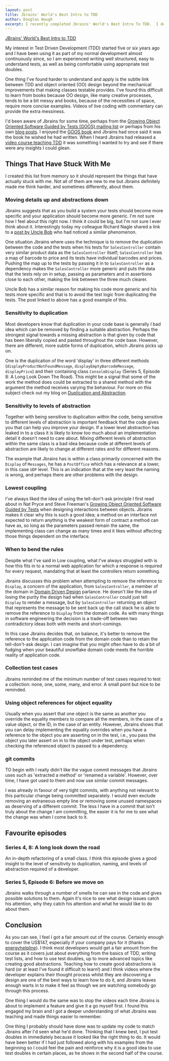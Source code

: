 ```yaml
---
layout: post
title: Jbrains' World's Best Intro to TDD
author: Douglas Waugh
excerpt: I recently completed Jbrains' World's Best Intro To TDD.  I decided to write this blog post to collect my thoughts.
---
```


[JBrains' World's Best Intro to TDD](http://online-training.jbrains.ca/p/wbitdd-01)

My interest in Test Driven Development (TDD) started five or six years ago and I have been using it as part of my normal development almost continuously since, so I am experienced writing well structured, easy to understand tests, as well as being comfortable using appropriate test doubles.

One thing I've found harder to understand and apply is the subtle link between TDD and object oriented (OO) design beyond the mechanical improvements that making classes testable provides.  I've found this difficult to learn from books because OO design, like many creative processes, tends to be a bit messy and books, because of the necessities of space, require more concise examples.  Videos of live coding with commentary can provide the extra messiness.

I'd been aware of Jbrains for some time, perhaps from the [Growing Object Oriented Software Guided by Tests (GOOS) mailing list](https://groups.google.com/forum/#!forum/growing-object-oriented-software) or perhaps from his own [blog posts](http://blog.thecodewhisperer.com/).  I enjoyed the [GOOS book](https://www.amazon.co.uk/Growing-Object-Oriented-Software-Guided-Signature/dp/0321503627) and Jbrains had once said it was the book he wished he had written.  When I heard Jbrains had released a [video course teaching TDD](http://online-training.jbrains.ca/p/wbitdd-01) it was something I wanted to try and see if there were any insights I could glean.

Things That Have Stuck With Me
---

I created this list from memory so it should represent the things that have actually stuck with me.  Not all of them are new to me but Jbrains definitely made me think harder, and sometimes differently, about them.

### Moving details up and abstractions down

Jbrains suggests that as you build a system your tests should become more specific and your application should become more generic.  I'm not sure how I feel about this right now.  I think it could be big, but I'm not sure I ever think about it.  Interestingly today my colleague Richard Nagle shared a link to a [post by Uncle Bob](http://blog.cleancoder.com/uncle-bob/2017/03/03/TDD-Harms-Architecture.html) who had noticed a similar phenomenon.

One situation Jbrains where uses the technique is to remove the duplication between the code and the tests when his tests for `SalesController` contain very similar product data as the `SalesController` itself; `SalesController` has a map of barcode to price and its tests have individual barcodes and prices.  Pushing the map up to the tests by passing it in to `SalesController` as a dependency makes the `SalesController` more generic and puts the data that the tests rely on in setup, passing as parameters and in assertions close to each other, making the link between the three much clearer.

Uncle Bob has a similar reason for making his code more generic and his tests more specific and that is to avoid the test logic from duplicating the tests.  The post linked to above has a good example of this.

### Sensitivity to duplication

Most developers know that duplication in your code base is generally I bad idea which can be removed by finding a suitable abstraction.  Perhaps the strongest signal towards a missing abstraction is that given by code that has been liberally copied and pasted throughout the code base.  However, there are different, more subtle forms of duplication, which Jbrains picks up on.

One is the duplication of the word 'display' in three different methods (`displayProductNotFoundMessage`, `displayEmptyBarcodeMessage`, `displayPrice`) and their containing class `ConsoleDisplay` (Series 5, Episode 8: A Long Look Down The Road).  This might be a signal that some of the work the method does could be extracted to a shared method with the argument the method receives varying the behaviour.  For more on this subject check out my blog on [Duplication and Abstraction](http://tech.energyhelpline.com/duplication-and-abstraction/).

### Sensitivity to levels of abstraction

Together with being sensitive to duplication within the code, being sensitive to different levels of abstraction is important feedback that the code gives you that can help you improve your design.  If a lower level abstraction has leaked in to a class it is likely to know too much about an implementation detail it doesn't need to care about.  Mixing different levels of abstraction within the same class is a bad idea because code at different levels of abstraction are likely to change at different rates and for different reasons.

The example that Jbrains has is within a class primarily concerned with the `Display` of `Messages`, he has a `PostOffice` which has a relevance at a lower, in this case `UDP` level.  This is an indication that at the very least the naming is wrong, and perhaps there are other problems with the design.

### Lowest coupling

I've always liked the idea of using the tell-don't-ask principle I first read about in Nat Pryce and Steve Freeman's [Growing Object Oriented Software Guided by Tests](https://www.amazon.co.uk/Growing-Object-Oriented-Software-Guided-Signature/dp/0321503627) when designing interactions between objects.  Jbrains makes it clear why this is such a good idea; a method on an interface not expected to return anything is the weakest form of contract a method can have as, so long as the parameters passed remain the same, the implementing class can change as many times and it likes without affecting those things dependent on the interface.

### When to bend the rules

Despite what I've said in Low coupling, what I've always struggled with is how this fits in to a normal web application for which a response is required for every request, mandating that at least the controllers return something.  

Jbrains discusses this problem when attempting to remove the reference to `Display`, a concern of the application, from `SalesController`, a member of the domain in [Domain Driven Design](https://www.amazon.co.uk/Domain-driven-Design-Tackling-Complexity-Software/dp/0321125215) parlance.  He doesn't like the idea of losing the purity the design had when `SalesController` could just tell `Display` to render a message, but by `SalesController` returning an object that represents the message to be sent back up the call stack he is able to remove the reference to `Display` from the domain code.  As with many things in software engineering the decision is a trade-off between two contradictory ideas both with merits and short-comings.

In this case Jbrains decides that, on balance, it's better to remove the reference to the application code from the domain code than to retain the tell-don't-ask design.  I can imagine that you might often have to do a bit of fudging when your beautiful snowflake domain code meets the horrible reality of application code.

### Collection test cases

Jbrains reminded me of the minimum number of test cases required to test a collection: none, one, some, many, and error.  A small point but nice to be reminded.

### Using object references for object equality

Usually when you assert that one object is the same as another you override the equality members to compare all the members, in the case of a value object, or the ID, in the case of an entity.  However, Jbrains shows that you can delay implementing the equality overrides when you have a reference to the object you are asserting on in the test, i.e., you pass the object you later assert on in to the object under test, perhaps when checking the referenced object is passed to a dependency.

### git commits

TO begin with I really didn't like the vague commit messages that Jbrains uses such as 'extracted a method' or 'renamed a variable'.  However, over time, I have got used to them and now use similar commit messages.

I was already in favour of very tight commits, with anything not relevant to this particular change being committed separately.  I would even exclude removing an extraneous empty line or removing some unused namespaces as deserving of a different commit.  The less I have in a commit that isn't truly about the change I am committing, the easier it is for me to see what the change was when I come back to it.

Favourite episodes
---

### Series 4, 8: A long look down the road

An in-depth refactoring of a small class.  I think this episode gives a good insight to the level of sensitivity to duplication, naming, and levels of abstraction required of a developer.

### Series 5, Episode 6: Before we move on

Jbrains walks through a number of smells he can see in the code and gives possible solutions to them.  Again it's nice to see what design issues catch his attention, why they catch his attention and what he would like to do about them.

Conclusion
---

As you can see, I feel I got a fair amount out of the course.  Certainly enough to cover the US$147, especially if your company pays for it (thanks [energyhelpline](https://www.energyhelpline.com/fri/)).  I think most developers would get a fair amount from the course as it covers just about everything from the basics of TDD, writing test lists, and how to use test doubles, up to more advanced topics like creating good abstractions.  Teaching how to create good abstractions is hard (or at least I've found it difficult to learn!) and I think videos where the developer explains their thought process whilst they are discovering a design are one of the best ways to learn how to do it, and Jbrains leaves enough warts in to make it feel as though we are watching somebody go through this process.

One thing I would do the same was to stop the videos each time Jbrains is about to implement a feature and give it a go myself first.  I found this engaged my brain and I got a deeper understanding of what Jbrains was teaching and made things easier to remember.

One thing I probably should have done was to update my code to match Jbrains after I'd seen what he'd done.  Thinking that I knew best, I put test doubles in immediately because it looked like the right thing to do.  It would have been better if I had just followed along with his examples from the beginning so I could feel the pain and reinforce why it is a good idea to use test doubles in certain places, as he shows in the second half of the course.